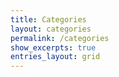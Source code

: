 ```yaml
---
title: Categories
layout: categories
permalink: /categories
show_excerpts: true
entries_layout: grid
---
```

